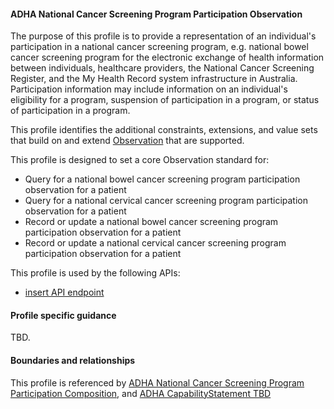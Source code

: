#### ADHA National Cancer Screening Program Participation Observation
The purpose of this profile is to provide a representation of an individual's participation in a national cancer screening program, e.g. national bowel cancer screening program for the electronic exchange of health information between individuals, healthcare providers, the National Cancer Screening Register, and the My Health Record system infrastructure in Australia. Participation information may include information on an individual's eligibility for a program, suspension of participation in a program, or status of participation in a program.

This profile identifies the additional constraints, extensions, and value sets that build on and extend [Observation](http://hl7.org/fhir/R4/observation.html) that are supported. 

This profile is designed to set a core Observation standard for:
* Query for a national bowel cancer screening program participation observation for a patient
* Query for a national cervical cancer screening program participation observation for a patient
* Record or update a national bowel cancer screening program participation observation for a patient
* Record or update a national cervical cancer screening program participation observation for a patient

This profile is used by the following APIs:
* [insert API endpoint](StructureDefinition-TBD-1.html)


#### Profile specific guidance
TBD.


#### Boundaries and relationships
This profile is referenced by 
[ADHA National Cancer Screening Program Participation Composition](StructureDefinition-dh-composition-ncspp-1.html), and 
[ADHA CapabilityStatement TBD](StructureDefinition-dh-TBD-core-1.html) 
